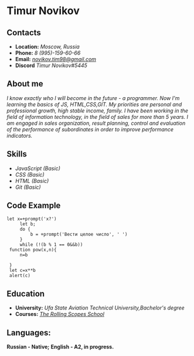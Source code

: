 

# **Timur Novikov**

## **Contacts**
- **Location:** *Moscow, Russia*
- **Phone:** *8 (995)-159-60-66*
- **Email:** *novikov.tim98@gmail.com*
- **Discord** *Timur Novikov#5445*

## **About me**
*I know exactly who I will become in the future - a programmer. Now I'm learning the basics of JS, HTML,CSS,GIT. My priorities are personal and professional growth, high stable income, family. I have been working in the field of information technology, in the field of sales for more than 5 years. I am engaged in sales organization, result planning, control and evaluation of the performance of subordinates in order to improve performance indicators.*

## **Skills**
- *JavaScript (Basic)*
- *CSS (Basic)*
- *HTML (Basic)*
- *Git (Basic)*

## **Code Example**
```
let x=+prompt('x?')
     let b;
     do {
         b = +prompt('Вести целое число', ' ')
     }
     while (!(b % 1 == 0&&b))
 function pow(x,n){
     n=b

 }
 let c=x**b
 alert(c)
```

## **Education**
- **University:** *Ufa State Aviation Technical University,Bachelor's degree*
- **Courses:** *[The Rolling Scopes School](https://rs.school/)*

## **Languages:**
**Russian - Native;**
**English - A2, in progress.**
